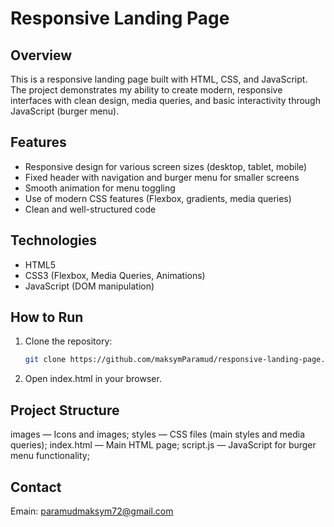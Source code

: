 # Responsive Landing Page


## Overview

This is a responsive landing page built with HTML, CSS, and JavaScript. The project demonstrates my ability to create modern, responsive interfaces with clean design, media queries, and basic interactivity through JavaScript (burger menu).


## Features

- Responsive design for various screen sizes (desktop, tablet, mobile)
- Fixed header with navigation and burger menu for smaller screens
- Smooth animation for menu toggling
- Use of modern CSS features (Flexbox, gradients, media queries)
- Clean and well-structured code


## Technologies

- HTML5
- CSS3 (Flexbox, Media Queries, Animations)
- JavaScript (DOM manipulation)

## How to Run

1. Clone the repository:
   ```bash
   git clone https://github.com/maksymParamud/responsive-landing-page.git

2. Open index.html in your browser.


## Project Structure

images       — Icons and images; 
styles       — CSS files (main styles and media queries); 
index.html    — Main HTML page; 
script.js     — JavaScript for burger menu functionality; 


## Contact

Emain: paramudmaksym72@gmail.com

